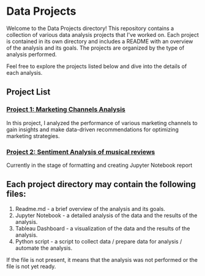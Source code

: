 # Data Projects

Welcome to the Data Projects directory! This repository contains a collection of various data analysis projects that I've worked on. Each project is contained in its own directory and includes a README with an overview of the analysis and its goals. The projects are organized by the type of analysis performed. 

Feel free to explore the projects listed below and dive into the details of each analysis.

## Project List

### [Project 1: Marketing Channels Analysis](https://github.com/dblnnn/ya_projects/tree/main/Marketing%20channels%20research)
In this project, I analyzed the performance of various marketing channels to gain insights and make data-driven recommendations for optimizing marketing strategies.

### [Project 2: Sentiment Analysis of musical reviews]()
Currently in the stage of formatting and creating Jupyter Notebook report

## Each project directory may contain the following files:

1. Readme.md - a brief overview of the analysis and its goals.
2. Jupyter Notebook - a detailed analysis of the data and the results of the analysis.
3. Tableau Dashboard - a visualization of the data and the results of the analysis.
4. Python script - a script to collect data / prepare data for analysis / automate the analysis.

If the file is not present, it means that the analysis was not performed or the file is not yet ready.


